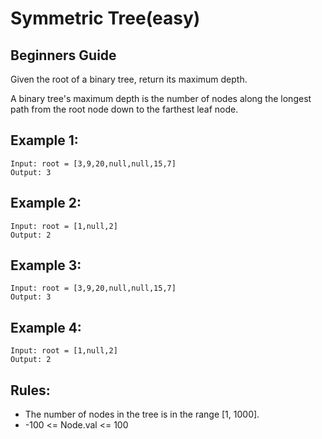 # Symmetric Tree(easy)

## Beginners Guide

Given the root of a binary tree, return its maximum depth.

A binary tree's maximum depth is the number of nodes along the longest path from the root node down to the farthest leaf node.


Example 1:
---
```go=
Input: root = [3,9,20,null,null,15,7]
Output: 3
```

Example 2:
---
```go=
Input: root = [1,null,2]
Output: 2
```

Example 3:
---
```go=
Input: root = [3,9,20,null,null,15,7]
Output: 3
```

Example 4:
---
```go=
Input: root = [1,null,2]
Output: 2
```

Rules:
---
* The number of nodes in the tree is in the range [1, 1000].
* -100 <= Node.val <= 100